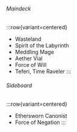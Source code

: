 ###### Maindeck

:::row{variant=centered}
- Wasteland
- Spirit of the Labyrinth
- Meddling Mage
- Aether Vial
- Force of Will
- Teferi, Time Raveler
:::

###### Sideboard

:::row{variant=centered}
- Ethersworn Canonist
- Force of Negation
:::
